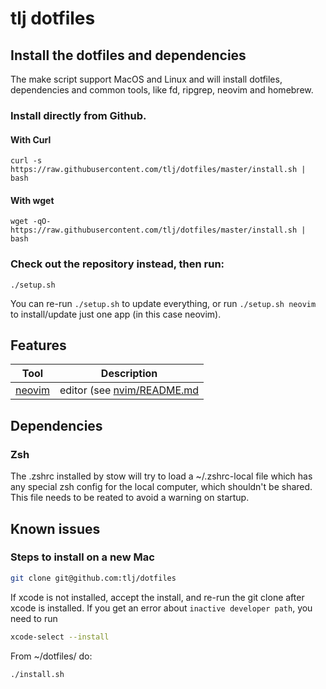 # tlj dotfiles

## Install the dotfiles and dependencies

The make script support MacOS and Linux and will install dotfiles, dependencies and common tools, like fd, ripgrep, neovim and homebrew.

### Install directly from Github.

#### With Curl

```shell
curl -s https://raw.githubusercontent.com/tlj/dotfiles/master/install.sh | bash
```

#### With wget

```shell
wget -qO- https://raw.githubusercontent.com/tlj/dotfiles/master/install.sh | bash
```
### Check out the repository instead, then run:

```shell
./setup.sh
```

You can re-run `./setup.sh` to update everything, or run `./setup.sh neovim` to install/update just one app (in this case neovim).

## Features

| Tool | Description |
|------|-------------|
| [neovim](https://neovim.io) | editor (see [nvim/README.md](nvim/README.md) |


## Dependencies

### Zsh

The .zshrc installed by stow will try to load a ~/.zshrc-local file which has any special zsh config for the local computer, which shouldn't be shared. This file needs to be reated to avoid a warning on startup.

## Known issues

### Steps to install on a new Mac

```bash
git clone git@github.com:tlj/dotfiles
```

If xcode is not installed, accept the install, and re-run the git clone after xcode is installed. If you get an error about `inactive developer path`, you need to run
```bash
xcode-select --install
```

From ~/dotfiles/ do:

```bash
./install.sh
```


